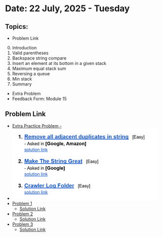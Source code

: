 # Date: 22 July, 2025 - Tuesday

## Topics:
- Problem Link
0. Introduction
1. Valid parentheses
2. Backspace string compare
3. Insert an element at its bottom in a given stack
4. Maximum equal stack sum
5. Reversing a queue
6. Min stack
7. Summary
- Extra Problem
- Feedback Form: Module 15

## Problem Link
- [Extra Practice Problem -](https://docs.google.com/document/d/1bjgJn3eVfTFpYyzUbqoUb4SVcNS_LCT4kGXzTihVmRI/edit?usp=sharing)
- <img src="./images/problems.png" width="500">
- [Problem 1](https://leetcode.com/problems/remove-all-adjacent-duplicates-in-string/description/)
    - [Solution Link](https://leetcode.com/problems/remove-all-adjacent-duplicates-in-string/solutions/6975541/stack-simple-clean-by-piaaaas-jqwa/)
- [Problem 2](https://leetcode.com/problems/make-the-string-great/description/)
    - [Solution Link](https://leetcode.com/problems/make-the-string-great/solutions/6975497/simple-stack-beginner-friendly-by-piaaaa-w319/)
- [Problem 3](https://leetcode.com/problems/crawler-log-folder/description/)
    - [Solution Link](https://leetcode.com/problems/crawler-log-folder/solutions/6975509/stack-simple-clean-by-piaaaas-1yz1/)